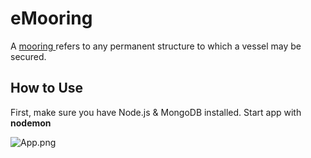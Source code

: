 # eMooring #

A [mooring ](https://en.wikipedia.org/wiki/Mooring_(watercraft))refers to any permanent structure to which a vessel may be secured.

## How to Use ##
First, make sure you have Node.js & MongoDB installed.
Start app with **nodemon**

![App.png](https://bitbucket.org/repo/zrMbeA/images/1682450677-App.png)